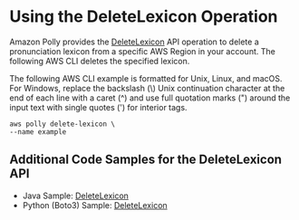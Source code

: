 # Using the DeleteLexicon Operation<a name="gs-delete-lexicon"></a>

Amazon Polly provides the [DeleteLexicon](API_DeleteLexicon.md) API operation to delete a pronunciation lexicon from a specific AWS Region in your account\. The following AWS CLI deletes the specified lexicon\. 

The following AWS CLI example is formatted for Unix, Linux, and macOS\. For Windows, replace the backslash \(\\\) Unix continuation character at the end of each line with a caret \(^\) and use full quotation marks \("\) around the input text with single quotes \('\) for interior tags\.

```
aws polly delete-lexicon \
--name example
```

## Additional Code Samples for the DeleteLexicon API<a name="gs-delete-lexicon-example-4"></a>
+ Java Sample: [DeleteLexicon](DeleteLexiconSample.md)
+ Python \(Boto3\) Sample: [DeleteLexicon](DeleteLexiconPython.md)